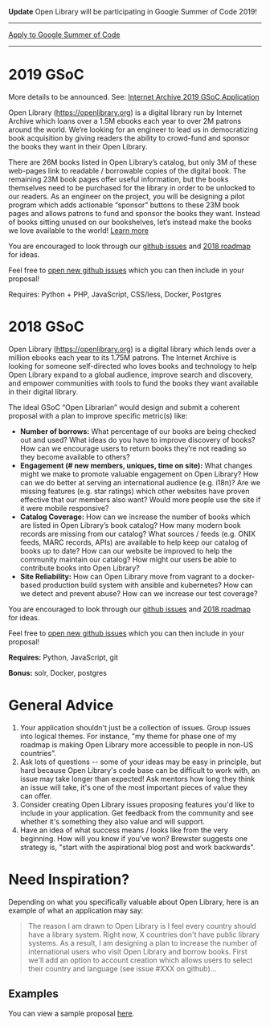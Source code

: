 **Update** Open Library will be participating in Google Summer of Code 2019! 

***

[Apply to Google Summer of Code](https://summerofcode.withgoogle.com/organizations/6482109326163968/)

***

# 2019 GSoC

More details to be announced. See: [Internet Archive 2019 GSoC Application](https://docs.google.com/document/d/1posF4zhq2lAz7eikloT9_K4LnHXfJ5VWGpCtJS6rJ0M/edit)

Open Library (https://openlibrary.org) is a digital library run by Internet Archive which loans over a 1.5M ebooks each year to over 2M patrons around the world. We’re looking for an engineer to lead us in democratizing book acquisition by giving readers the ability to crowd-fund and sponsor the books they want in their Open Library.

There are 26M books listed in Open Library’s catalog, but only 3M of these web-pages link to readable / borrowable copies of the digital book. The remaining 23M book pages offer useful information, but the books themselves need to be purchased for the library in order to be unlocked to our readers. As an engineer on the project, you will be designing a pilot program which adds actionable “sponsor” buttons to these 23M book pages and allows patrons to fund and sponsor the books they want. Instead of books sitting unused on our bookshelves, let’s instead make the books we love available to the world! [Learn more](http://blog.openlibrary.org/2018/10/27/raising-crypto-for-the-greater-good)

You are encouraged to look through our [github issues](github.com/internetarchive/openlibrary/issues) and [2018 roadmap](https://github.com/internetarchive/openlibrary/projects/7#column-2354676) for ideas.

Feel free to [open new github issues](https://github.com/internetarchive/openlibrary/issues/new) which you can then include in your proposal!

Requires: Python + PHP, JavaScript, CSS/less, Docker, Postgres

# 2018 GSoC
Open Library (https://openlibrary.org) is a digital library which lends over a million ebooks each year to its 1.75M patrons. The Internet Archive is looking for someone self-directed who loves books and technology to help Open Library expand to a global audience, improve search and discovery, and empower communities with tools to fund the books they want available in their digital library.

The ideal GSoC “Open Librarian” would design and submit a coherent proposal with a plan to improve specific metric(s) like:
- **Number of borrows:** What percentage of our books are being checked out and used? What ideas do you have to improve discovery of books? How can we encourage users to return books they’re not reading so they become available to others?
- **Engagement (# new members, uniques, time on site):** What changes might we make to promote valuable engagement on Open Library? How can we do better at serving an international audience (e.g. i18n)? Are we missing features (e.g. star ratings) which other websites have proven effective that our members also want? Would more people use the site if it were mobile responsive?
- **Catalog Coverage:** How can we increase the number of books which are listed in Open Library’s book catalog? How many modern book records are missing from our catalog? What sources / feeds (e.g. ONIX feeds, MARC records, APIs) are available to help keep our catalog of books up to date? How can our website be improved to help the community maintain our catalog? How might our users be able to contribute books into Open Library?
- **Site Reliability:** How can Open Library move from vagrant to a docker-based production build system with ansible and kubernetes? How can we detect and prevent abuse? How can we increase our test coverage?

You are encouraged to look through our [github issues](github.com/internetarchive/openlibrary/issues) and [2018 roadmap](https://github.com/internetarchive/openlibrary/projects/7#column-2354676) for ideas.

Feel free to [open new github issues](https://github.com/internetarchive/openlibrary/issues/new) which you can then include in your proposal!

**Requires:** Python, JavaScript, git

**Bonus:** solr, Docker, postgres

# General Advice

1. Your application shouldn't just be a collection of issues. Group issues into logical themes. For instance, "my theme for phase one of my roadmap is making Open Library more accessible to people in non-US countries".
2. Ask lots of questions -- some of your ideas may be easy in principle, but hard because Open Library's code base can be difficult to work with, an issue may take longer than expected! Ask mentors how long they think an issue will take, it's one of the most important pieces of value they can offer.
3. Consider creating Open Library issues proposing features you'd like to include in your application. Get feedback from the community and see whether it's something they also value and will support.
4. Have an idea of what success means / looks like from the very beginning. How will you know if you've won? Brewster suggests one strategy is, "start with the aspirational blog post and work backwards".

# Need Inspiration?

Depending on what you specifically valuable about Open Library, here is an example of what an application may say:

> The reason I am drawn to Open Library is I feel every country should have a library system. Right now, X countries don't have public library systems. As a result, I am designing a plan to increase the number of international users who visit Open Library and borrow books. First we'll add an option to account creation which allows users to select their country and language (see issue #XXX on github)...

## Examples

You can view a sample proposal [here](https://docs.google.com/document/d/1IGTAMczT9A1EwyV_E73f2bHWscv85gyYAc7PLXJfPLs/edit?usp=sharing).

